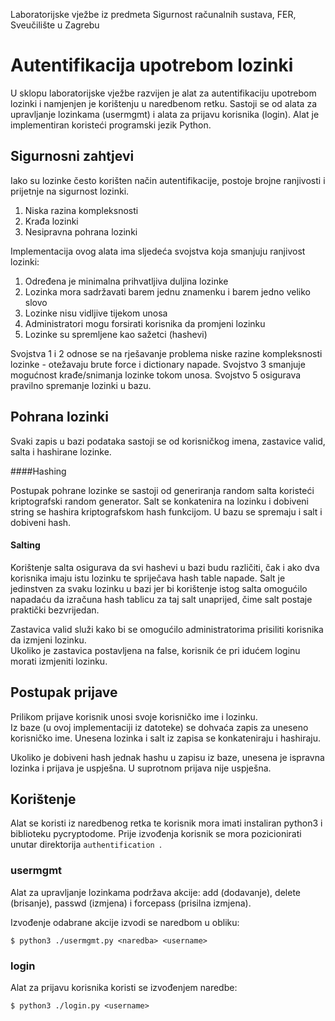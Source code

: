 Laboratorijske vježbe iz predmeta Sigurnost računalnih sustava, FER, Sveučilište u Zagrebu

# Autentifikacija upotrebom lozinki

U sklopu laboratorijske vježbe razvijen je alat za autentifikaciju upotrebom lozinki i namjenjen je korištenju u naredbenom retku.
Sastoji se od alata za upravljanje lozinkama (usermgmt) i alata za prijavu korisnika (login). Alat je implementiran koristeći programski jezik Python.

## Sigurnosni zahtjevi

Iako su lozinke često korišten način autentifikacije, postoje brojne ranjivosti i prijetnje na sigurnost lozinki.
1. Niska razina kompleksnosti
2. Krađa lozinki
3. Nesipravna pohrana lozinki


Implementacija ovog alata ima sljedeća svojstva koja smanjuju ranjivost lozinki:
1. Određena je minimalna prihvatljiva duljina lozinke
2. Lozinka mora sadržavati barem jednu znamenku i barem jedno veliko slovo
3. Lozinke nisu vidljive tijekom unosa
4. Administratori mogu forsirati korisnika da promjeni lozinku
5. Lozinke su spremljene kao sažetci (hashevi)

Svojstva 1 i 2 odnose se na rješavanje problema niske razine kompleksnosti lozinke - otežavaju brute force i dictionary napade. 
Svojstvo 3 smanjuje mogućnost krađe/snimanja lozinke tokom unosa.
Svojstvo 5 osigurava pravilno spremanje lozinki u bazu.

## Pohrana lozinki

Svaki zapis u bazi podataka sastoji se od korisničkog imena, zastavice valid, salta i hashirane lozinke.

####Hashing

Postupak pohrane lozinke se sastoji od generiranja random salta koristeći kriptografski random generator.
Salt se konkatenira na lozinku i dobiveni string se hashira kriptografskom hash funkcijom.
U bazu se spremaju i salt i dobiveni hash.

#### Salting
Korištenje salta osigurava da svi hashevi u bazi budu različiti, čak i ako dva korisnika imaju istu lozinku te 
spriječava hash table napade.
Salt je jedinstven za svaku lozinku u bazi jer bi korištenje istog salta omogućilo napadaću da izračuna hash tablicu za taj salt unaprijed, čime salt postaje praktički bezvrijedan.

Zastavica valid služi kako bi se omogućilo administratorima prisiliti korisnika da izmjeni lozinku. \
Ukoliko je zastavica postavljena na false, korisnik će pri idućem loginu morati izmjeniti lozinku.



## Postupak prijave

Prilikom prijave korisnik unosi svoje korisničko ime i lozinku. \
Iz baze (u ovoj implementaciji iz datoteke) se dohvaća zapis za uneseno korisničko ime.
Unesena lozinka i salt iz zapisa se konkateniraju i hashiraju.

Ukoliko je dobiveni hash jednak hashu u zapisu iz baze, unesena je ispravna lozinka i prijava je uspješna.
U suprotnom prijava nije uspješna.


## Korištenje

Alat se koristi iz naredbenog retka te korisnik mora imati instaliran python3 i biblioteku pycryptodome.
Prije izvođenja korisnik se mora pozicionirati unutar direktorija `authentification `.

### usermgmt

Alat za upravljanje lozinkama podržava akcije: add (dodavanje), delete (brisanje), passwd (izmjena) i forcepass (prisilna izmjena).

Izvođenje odabrane akcije izvodi se naredbom u obliku:

    $ python3 ./usermgmt.py <naredba> <username>


### login

Alat za prijavu korisnika koristi se izvođenjem naredbe:

    $ python3 ./login.py <username>

